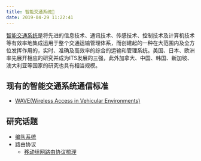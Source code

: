 ```yaml
---
title: 智能交通系统🚗
date: 2019-04-29 11:22:41
---
```

[智能交通系统](https://zh.wikipedia.org/wiki/%E6%99%BA%E6%85%A7%E5%9E%8B%E9%81%8B%E8%BC%B8%E7%B3%BB%E7%B5%B1)是将先进的信息技术、通讯技术、传感技术、控制技术及计算机技术等有效率地集成运用于整个交通运输管理体系，而创建起的一种在大范围内及全方位发挥作用的，实时、准确及高效率的综合的运输和管理系统。美国、日本、欧洲率先展开相应的研究并成为ITS发展的三强，此外加拿大、中国、韩国、新加坡、澳大利亚等国家的研究也具有相当规模。

## 现有的智能交通系统通信标准

- [WAVE(Wireless Access in Vehicular Environments)](./wave)

## 研究话题

- [编队系统](./platoon)
- 路由协议
    - [移动组网路由协议梳理](./routing/移动组网路由协议梳理.html)
